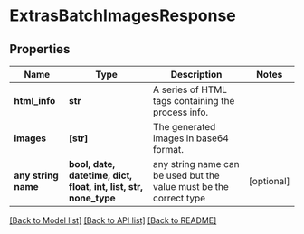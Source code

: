 # ExtrasBatchImagesResponse


## Properties
Name | Type | Description | Notes
------------ | ------------- | ------------- | -------------
**html_info** | **str** | A series of HTML tags containing the process info. | 
**images** | **[str]** | The generated images in base64 format. | 
**any string name** | **bool, date, datetime, dict, float, int, list, str, none_type** | any string name can be used but the value must be the correct type | [optional]

[[Back to Model list]](../README.md#documentation-for-models) [[Back to API list]](../README.md#documentation-for-api-endpoints) [[Back to README]](../README.md)


